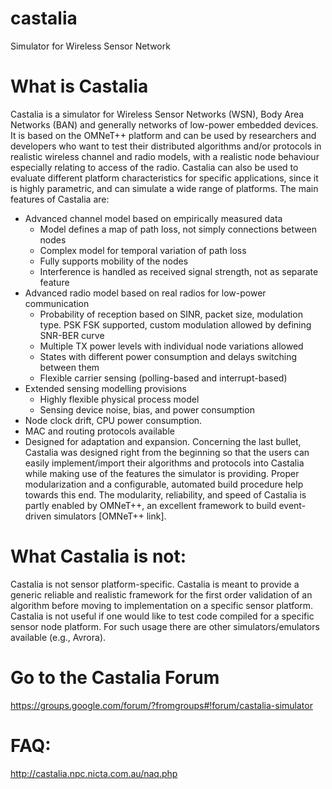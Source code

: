 castalia
========

Simulator for Wireless Sensor Network

What is Castalia
========

Castalia is a simulator for Wireless Sensor Networks (WSN), Body Area Networks (BAN) and generally networks of low-power embedded devices. It is based on the OMNeT++ platform and can be used by researchers and developers who want to test their distributed algorithms and/or protocols in realistic wireless channel and radio models, with a realistic node behaviour especially relating to access of the radio. Castalia can also be used to evaluate different platform characteristics for specific applications, since it is highly parametric, and can simulate a wide range of platforms. The main features of Castalia are:

  - Advanced channel model based on empirically measured data
      - Model defines a map of path loss, not simply connections between nodes
      - Complex model for temporal variation of path loss
      - Fully supports mobility of the nodes
      - Interference is handled as received signal strength, not as separate feature
  - Advanced radio model based on real radios for low-power communication
      - Probability of reception based on SINR, packet size, modulation type. PSK FSK supported, custom modulation allowed by defining SNR-BER curve
      - Multiple TX power levels with individual node variations allowed
      - States with different power consumption and delays switching between them
      - Flexible carrier sensing (polling-based and interrupt-based)
  - Extended sensing modelling provisions
      - Highly flexible physical process model
      - Sensing device noise, bias, and power consumption
  - Node clock drift, CPU power consumption.
  - MAC and routing protocols available
  - Designed for adaptation and expansion.
Concerning the last bullet, Castalia was designed right from the beginning so that the users can easily implement/import their algorithms and protocols into Castalia while making use of the features the simulator is providing. Proper modularization and a configurable, automated build procedure help towards this end. The modularity, reliability, and speed of Castalia is partly enabled by OMNeT++, an excellent framework to build event-driven simulators [OMNeT++ link].


What Castalia is not:
========

Castalia is not sensor platform-specific. Castalia is meant to provide a generic reliable and realistic framework for the first order validation of an algorithm before moving to implementation on a specific sensor platform. Castalia is not useful if one would like to test code compiled for a specific sensor node platform. For such usage there are other simulators/emulators available (e.g., Avrora).

Go to the Castalia Forum
========
https://groups.google.com/forum/?fromgroups#!forum/castalia-simulator

FAQ:
========
http://castalia.npc.nicta.com.au/naq.php